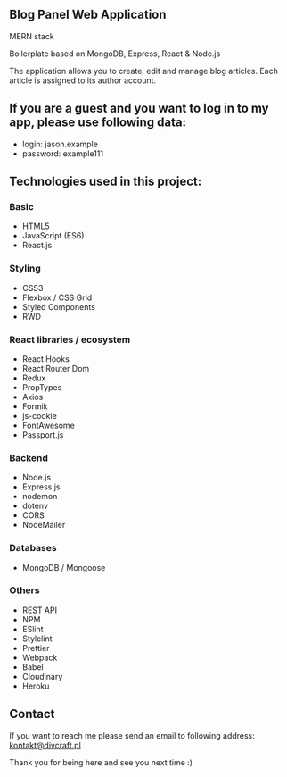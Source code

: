 ## Blog Panel Web Application
MERN stack

Boilerplate based on MongoDB, Express, React & Node.js

The application allows you to create, edit and manage blog articles. Each article is assigned to its author account.

## If you are a guest and you want to log in to my app, please use following data:
- login: jason.example
- password: example111

## Technologies used in this project:

### Basic
- HTML5
- JavaScript (ES6)
- React.js

### Styling
- CSS3
- Flexbox / CSS Grid
- Styled Components
- RWD

### React libraries / ecosystem
- React Hooks
- React Router Dom
- Redux
- PropTypes
- Axios
- Formik
- js-cookie
- FontAwesome
- Passport.js

### Backend
- Node.js
- Express.js
- nodemon
- dotenv
- CORS
- NodeMailer

### Databases
- MongoDB / Mongoose

### Others
- REST API
- NPM
- ESlint
- Stylelint
- Prettier
- Webpack
- Babel
- Cloudinary
- Heroku

## Contact

If you want to reach me please send an email to following address: kontakt@divcraft.pl

Thank you for being here and see you next time :) 
